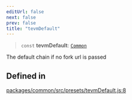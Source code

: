 ```yaml
---
editUrl: false
next: false
prev: false
title: "tevmDefault"
---
```


> `const` **tevmDefault**: [`Common`](/reference/tevm/common/type-aliases/common/)

The default chain if no fork url is passed

## Defined in

[packages/common/src/presets/tevmDefault.js:8](https://github.com/qbzzt/tevm-monorepo/blob/main/packages/common/src/presets/tevmDefault.js#L8)
